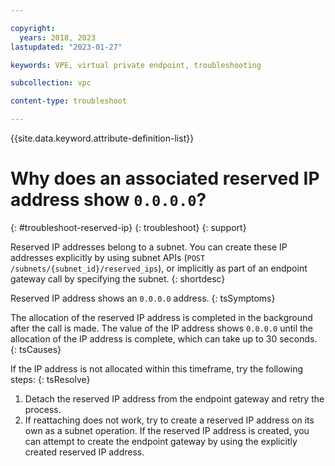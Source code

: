 ```yaml
---

copyright:
  years: 2018, 2023
lastupdated: "2023-01-27"

keywords: VPE, virtual private endpoint, troubleshooting

subcollection: vpc

content-type: troubleshoot

---
```


{{site.data.keyword.attribute-definition-list}}

# Why does an associated reserved IP address show `0.0.0.0`?
{: #troubleshoot-reserved-ip}
{: troubleshoot}
{: support}

Reserved IP addresses belong to a subnet. You can create these IP addresses explicitly by using subnet APIs (`POST /subnets/{subnet_id}/reserved_ips`), or implicitly as part of an endpoint gateway call by specifying the subnet.
{: shortdesc}

Reserved IP address shows an `0.0.0.0` address.
{: tsSymptoms}

The allocation of the reserved IP address is completed in the background after the call is made. The value of the IP address shows `0.0.0.0` until the allocation of the IP address is complete, which can take up to 30 seconds.
{: tsCauses}

If the IP address is not allocated within this timeframe, try the following steps:
{: tsResolve}

1. Detach the reserved IP address from the endpoint gateway and retry the process.
1. If reattaching does not work, try to create a reserved IP address on its own as a subnet operation. If the reserved IP address is created, you can attempt to create the endpoint gateway by using the explicitly created reserved IP address.
